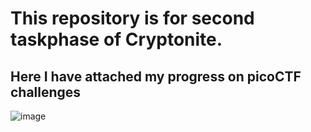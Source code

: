 # This repository is for second taskphase of Cryptonite.

## Here I have attached my progress on picoCTF challenges
![image](https://github.com/user-attachments/assets/cb020e96-d836-45a4-bc80-7714249efc8f)

